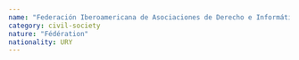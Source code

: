 ```yaml
---
name: "Federación Iberoamericana de Asociaciones de Derecho e Informática, A.C."
category: civil-society
nature: "Fédération"
nationality: URY
---
```

    